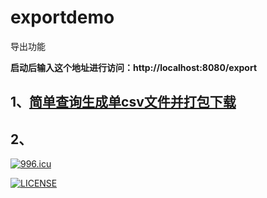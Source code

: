 # exportdemo
导出功能

**启动后输入这个地址进行访问：http://localhost:8080/export**

## 1、[简单查询生成单csv文件并打包下载](https://github.com/whol/exportdemo/tree/%E7%AE%80%E5%8D%95%E6%9F%A5%E8%AF%A2%E7%94%9F%E6%88%90%E5%8D%95csv%E6%96%87%E4%BB%B6%E5%B9%B6%E6%89%93%E5%8C%85%E4%B8%8B%E8%BD%BD)

## 2、






[![996.icu](https://img.shields.io/badge/link-996.icu-red.svg)](https://996.icu)

[![LICENSE](https://img.shields.io/badge/license-NPL%20(The%20996%20Prohibited%20License)-blue.svg)](https://github.com/whol/exportdemo/blob/master/LICENSE)
